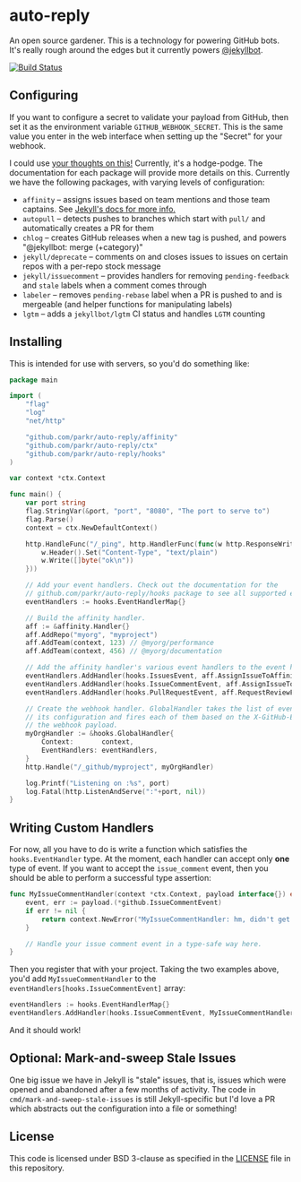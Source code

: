 # auto-reply

An open source gardener. This is a technology for powering GitHub bots. It's really rough around the edges but it currently powers [@jekyllbot](https://github.com/jekyllbot).

[![Build Status](https://travis-ci.org/parkr/auto-reply.svg?branch=master)](https://travis-ci.org/parkr/auto-reply)

## Configuring

If you want to configure a secret to validate your payload from GitHub,
then set it as the environment variable `GITHUB_WEBHOOK_SECRET`. This is
the same value you enter in the web interface when setting up the "Secret"
for your webhook.

I could use [your thoughts on this!](https://github.com/parkr/auto-reply/issues/4) Currently, it's a hodge-podge. The documentation for each package will provide more details on this. Currently we have the following packages, with varying levels of configuration:

- `affinity` – assigns issues based on team mentions and those team captains. See [Jekyll's docs for more info.](https://github.com/jekyll/jekyll/blob/master/docs/affinity-team-captain.md)
- `autopull` – detects pushes to branches which start with `pull/` and automatically creates a PR for them
- `chlog` – creates GitHub releases when a new tag is pushed, and powers "@jekyllbot: merge (+category)"
- `jekyll/deprecate` – comments on and closes issues to issues on certain repos with a per-repo stock message
- `jekyll/issuecomment` – provides handlers for removing `pending-feedback` and `stale` labels when a comment comes through
- `labeler` – removes `pending-rebase` label when a PR is pushed to and is mergeable (and helper functions for manipulating labels)
- `lgtm` – adds a `jekyllbot/lgtm` CI status and handles `LGTM` counting

## Installing

This is intended for use with servers, so you'd do something like:

```go
package main

import (
	"flag"
	"log"
	"net/http"

	"github.com/parkr/auto-reply/affinity"
	"github.com/parkr/auto-reply/ctx"
	"github.com/parkr/auto-reply/hooks"
)

var context *ctx.Context

func main() {
	var port string
	flag.StringVar(&port, "port", "8080", "The port to serve to")
	flag.Parse()
	context = ctx.NewDefaultContext()

	http.HandleFunc("/_ping", http.HandlerFunc(func(w http.ResponseWriter, r *http.Request) {
		w.Header().Set("Content-Type", "text/plain")
		w.Write([]byte("ok\n"))
	}))

	// Add your event handlers. Check out the documentation for the
	// github.com/parkr/auto-reply/hooks package to see all supported events.
	eventHandlers := hooks.EventHandlerMap{}

	// Build the affinity handler.
	aff := &affinity.Handler{}
	aff.AddRepo("myorg", "myproject")
	aff.AddTeam(context, 123) // @myorg/performance
	aff.AddTeam(context, 456) // @myorg/documentation

	// Add the affinity handler's various event handlers to the event handlers map :)
	eventHandlers.AddHandler(hooks.IssuesEvent, aff.AssignIssueToAffinityTeamCaptain)
	eventHandlers.AddHandler(hooks.IssueCommentEvent, aff.AssignIssueToAffinityTeamCaptainFromComment)
	eventHandlers.AddHandler(hooks.PullRequestEvent, aff.RequestReviewFromAffinityTeamCaptain)

	// Create the webhook handler. GlobalHandler takes the list of event handlers from
	// its configuration and fires each of them based on the X-GitHub-Event header from
	// the webhook payload.
	myOrgHandler := &hooks.GlobalHandler{
		Context:       context,
		EventHandlers: eventHandlers,
	}
	http.Handle("/_github/myproject", myOrgHandler)

	log.Printf("Listening on :%s", port)
	log.Fatal(http.ListenAndServe(":"+port, nil))
}
```

## Writing Custom Handlers

For now, all you have to do is write a function which satisfies the `hooks.EventHandler` type. At the moment, each handler can accept only **one** type of event. If you want to accept the `issue_comment` event, then you should be able to perform a successful type assertion:

```go
func MyIssueCommentHandler(context *ctx.Context, payload interface{}) error {
    event, err := payload.(*github.IssueCommentEvent)
    if err != nil {
        return context.NewError("MyIssueCommentHandler: hm, didn't get an IssueCommentEvent: %v", err)
    }

    // Handle your issue comment event in a type-safe way here.
}
```

Then you register that with your project. Taking the two examples above, you'd add `MyIssueCommentHandler` to the `eventHandlers[hooks.IssueCommentEvent]` array:

```go
eventHandlers := hooks.EventHandlerMap{}
eventHandlers.AddHandler(hooks.IssueCommentEvent, MyIssueCommentHandler)
```

And it should work!

## Optional: Mark-and-sweep Stale Issues

One big issue we have in Jekyll is "stale" issues, that is, issues which were opened and abandoned after a few months of activity. The code in `cmd/mark-and-sweep-stale-issues` is still Jekyll-specific but I'd love a PR which abstracts out the configuration into a file or something!

## License

This code is licensed under BSD 3-clause as specified in the [LICENSE](LICENSE) file in this repository.
